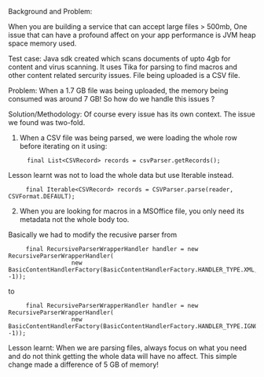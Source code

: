 Background and Problem:

When you are building a service that can accept large files > 500mb, One issue that can have a profound affect on your app performance is JVM heap space memory used.

Test case:
Java sdk created which scans documents of upto 4gb for content and virus scanning. It uses Tika for parsing to find macros and other content related sercurity issues.
File being uploaded is a CSV file.

Problem:
When a 1.7 GB file was being uploaded, the memory being consumed was around 7 GB! So how do we handle this issues ?

Solution/Methodology:
Of course every issue has its own context. The issue we found was two-fold.
1. When a CSV file was being parsed, we were loading the whole row before iterating on it using: 

         final List<CSVRecord> records = csvParser.getRecords();
  
Lesson learnt was not to load the whole data but use Iterable instead.

         final Iterable<CSVRecord> records = CSVParser.parse(reader, CSVFormat.DEFAULT);
  
2. When you are looking for macros in a MSOffice file, you only need its metadata not the whole body too.

Basically we had to modify the recusive parser from

         final RecursiveParserWrapperHandler handler = new RecursiveParserWrapperHandler( 
                      new BasicContentHandlerFactory(BasicContentHandlerFactory.HANDLER_TYPE.XML, -1)); 
            
to

         final RecursiveParserWrapperHandler handler = new RecursiveParserWrapperHandler( 
                      new BasicContentHandlerFactory(BasicContentHandlerFactory.HANDLER_TYPE.IGNORE, -1)); 
                      
Lesson learnt: When we are parsing files, always focus on what you need and do not think getting the whole data will have no affect. This simple change made a difference of 5 GB of memory!

